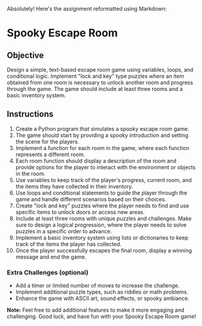 Absolutely! Here's the assignment reformatted using Markdown:

# Spooky Escape Room

## Objective
Design a simple, text-based escape room game using variables, loops, and conditional logic. Implement "lock and key" type puzzles where an item obtained from one room is necessary to unlock another room and progress through the game. The game should include at least three rooms and a basic inventory system.

## Instructions
1. Create a Python program that simulates a spooky escape room game.
2. The game should start by providing a spooky introduction and setting the scene for the players.
3. Implement a function for each room in the game, where each function represents a different room.
4. Each room function should display a description of the room and provide options for the player to interact with the environment or objects in the room.
5. Use variables to keep track of the player's progress, current room, and the items they have collected in their inventory.
6. Use loops and conditional statements to guide the player through the game and handle different scenarios based on their choices.
7. Create "lock and key" puzzles where the player needs to find and use specific items to unlock doors or access new areas.
8. Include at least three rooms with unique puzzles and challenges. Make sure to design a logical progression, where the player needs to solve puzzles in a specific order to advance.
9. Implement a basic inventory system using lists or dictionaries to keep track of the items the player has collected.
10. Once the player successfully escapes the final room, display a winning message and end the game.

### Extra Challenges (optional)
- Add a timer or limited number of moves to increase the challenge.
- Implement additional puzzle types, such as riddles or math problems.
- Enhance the game with ASCII art, sound effects, or spooky ambiance.

**Note:** Feel free to add additional features to make it more engaging and challenging. Good luck, and have fun with your Spooky Escape Room game!